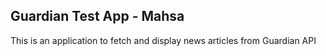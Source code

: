 ## Guardian Test App - Mahsa


This is an application to fetch and display news articles from Guardian API
